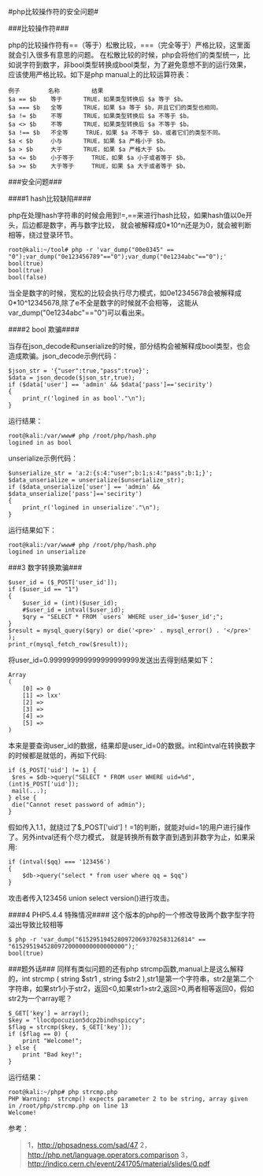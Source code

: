 #php比较操作符的安全问题#

###比较操作符###

php的比较操作符有==（等于）松散比较，===（完全等于）严格比较，这里面就会引入很多有意思的问题。
在松散比较的时候，php会将他们的类型统一，比如说字符到数字，非bool类型转换成bool类型，为了避免意想不到的运行效果，
应该使用严格比较。如下是php manual上的比较运算符表：
```
例子        名称         结果
$a == $b    等于      TRUE，如果类型转换后 $a 等于 $b。
$a === $b   全等      TRUE，如果 $a 等于 $b，并且它们的类型也相同。
$a != $b    不等      TRUE，如果类型转换后 $a 不等于 $b。
$a <> $b    不等      TRUE，如果类型转换后 $a 不等于 $b。
$a !== $b   不全等     TRUE，如果 $a 不等于 $b，或者它们的类型不同。
$a < $b     小与      TRUE，如果 $a 严格小于 $b。
$a > $b     大于      TRUE，如果 $a 严格大于 $b。
$a <= $b    小于等于     TRUE，如果 $a 小于或者等于 $b。
$a >= $b    大于等于     TRUE，如果 $a 大于或者等于 $b。
```
###安全问题###

####1 hash比较缺陷####

php在处理hash字符串的时候会用到!=,==来进行hash比较，如果hash值以0e开头，后边都是数字，再与数字比较，
就会被解释成0*10^n还是为0，就会被判断相等，绕过登录环节。
```
root@kali:~/tool# php -r 'var_dump("00e0345" == "0");var_dump("0e123456789"=="0");var_dump("0e1234abc"=="0");'
bool(true)
bool(true)
bool(false)
```
当全是数字的时候，宽松的比较会执行尽力模式，如0e12345678会被解释成0*10^12345678,除了e不全是数字的时候就不会相等，
这能从var_dump("0e1234abc"=="0")可以看出来。

####2 bool 欺骗####

当存在json_decode和unserialize的时候，部分结构会被解释成bool类型，也会造成欺骗。json_decode示例代码：
```
$json_str = '{"user":true,"pass":true}';
$data = json_decode($json_str,true);
if ($data['user'] == 'admin' && $data['pass']=='secirity')
{
    print_r('logined in as bool'."\n");
}
```
运行结果：
```
root@kali:/var/www# php /root/php/hash.php
logined in as bool
```
unserialize示例代码：
```
$unserialize_str = 'a:2:{s:4:"user";b:1;s:4:"pass";b:1;}';
$data_unserialize = unserialize($unserialize_str);
if ($data_unserialize['user'] == 'admin' && $data_unserialize['pass']=='secirity')
{
    print_r('logined in unserialize'."\n");
}
```
运行结果如下：
```
root@kali:/var/www# php /root/php/hash.php
logined in unserialize
```

###3 数字转换欺骗###
```
$user_id = ($_POST['user_id']);
if ($user_id == "1")
{
    $user_id = (int)($user_id);
    #$user_id = intval($user_id);
    $qry = "SELECT * FROM `users` WHERE user_id='$user_id';";
}
$result = mysql_query($qry) or die('<pre>' . mysql_error() . '</pre>' );
print_r(mysql_fetch_row($result));
```
将user_id=0.999999999999999999999发送出去得到结果如下：
```
Array
(
    [0] => 0
    [1] => lxx'
    [2] => 
    [3] => 
    [4] => 
    [5] => 
)
```

本来是要查询user_id的数据，结果却是user_id=0的数据。int和intval在转换数字的时候都是就低的，再如下代码:
```
if ($_POST['uid'] != 1) {
 $res = $db->query("SELECT * FROM user WHERE uid=%d", (int)$_POST['uid']);
 mail(...);
} else {
 die("Cannot reset password of admin");
}
```
假如传入1.1，就绕过了$_POST['uid']！=1的判断，就能对uid=1的用户进行操作了。另外intval还有个尽力模式，
就是转换所有数字直到遇到非数字为止，如果采用:
```
if (intval($qq) === '123456')
{
    $db->query("select * from user where qq = $qq")
}
```
攻击者传入123456 union select version()进行攻击。

####4 PHP5.4.4 特殊情况####
这个版本的php的一个修改导致两个数字型字符溢出导致比较相等
```
$ php -r 'var_dump("61529519452809720693702583126814" == "61529519452809720000000000000000");'
bool(true)
```
###题外话###
同样有类似问题的还有php strcmp函数,manual上是这么解释的，int strcmp ( string $str1 , string $str2 ),str1是第一个字符串，str2是第二个字符串，如果str1小于str2，返回<0,如果str1>str2,返回>0,两者相等返回0，假如str2为一个array呢？
```
$_GET['key'] = array();
$key = "llocdpocuzion5dcp2bindhspiccy";
$flag = strcmp($key, $_GET['key']);
if ($flag == 0) {
    print "Welcome!";
} else {
    print "Bad key!";
}
```
运行结果：
```
root@kali:~/php# php strcmp.php
PHP Warning:  strcmp() expects parameter 2 to be string, array given in /root/php/strcmp.php on line 13
Welcome!
```
参考： 
> 1，http://phpsadness.com/sad/47
> 2，http://php.net/language.operators.comparison
> 3，http://indico.cern.ch/event/241705/material/slides/0.pdf
